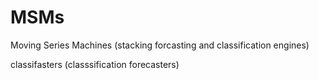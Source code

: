 # MSMs
 Moving Series Machines (stacking forcasting and classification engines)
 
 classifasters (classsification forecasters)